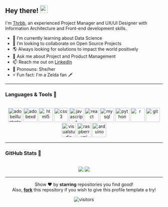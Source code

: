 <h2> Hey there! <img src="https://media.giphy.com/media/hvRJCLFzcasrR4ia7z/giphy.gif" width="25px"></h2> 

I'm [Thrbb](https://github.com/thrbb), an experienced Project Manager and UX/UI Designer with Information Architecture and Front-end development skills.

- 🌱 I’m currently learning about Data Science
- 🦄 I’m looking to collaborate on Open Source Projects
- 🌎 Always looking for solutions to impact the world positively 
- 💬 Ask me about Project and Product Management
- 📫 Reach me out on [LinkedIn](https://www.linkedin.com/in/thaise-rubbo/)
- 🌈 Pronouns: She/her
- ⚡ Fun fact: I'm a Zelda fan 🗡

---
 
<h3>Languages & Tools 👾</h3>

<p align="center">
  <div align="center">
  <br />
    <img src='https://cdn.jsdelivr.net/npm/simple-icons@3.0.1/icons/adobeillustrator.svg' alt='adobeillustrator' height='45'>
    <img src='https://cdn.jsdelivr.net/npm/simple-icons@3.0.1/icons/adobexd.svg' alt='adobexd' height='45'>
    <img src='https://cdn.jsdelivr.net/npm/simple-icons@3.0.1/icons/html5.svg' alt='html5' height='45'>
    <img src='https://cdn.jsdelivr.net/npm/simple-icons@3.0.1/icons/css3.svg' alt='css3' height='45'>
    <img src='https://cdn.jsdelivr.net/npm/simple-icons@3.0.1/icons/javascript.svg' alt='javascript' height='45'>
    <img src='https://cdn.jsdelivr.net/npm/simple-icons@3.0.1/icons/react.svg' alt='react' height='45'>
    <img src='https://cdn.jsdelivr.net/npm/simple-icons@3.0.1/icons/mysql.svg' alt='mysql' height='45'>
    <img src='https://cdn.jsdelivr.net/npm/simple-icons@3.0.1/icons/python.svg' alt='python' height='45'>
    <img src='https://cdn.jsdelivr.net/npm/simple-icons@3.0.1/icons/r.svg' alt='r' height='45'>
    <img src='https://cdn.jsdelivr.net/npm/simple-icons@3.0.1/icons/git.svg' alt='git' height='45'>
    <img src='https://cdn.jsdelivr.net/npm/simple-icons@3.0.1/icons/visualstudio.svg' alt='visualstudio' height='45'>
    <img src='https://cdn.jsdelivr.net/npm/simple-icons@3.0.1/icons/raspberrypi.svg' alt='raspberrypi' height='45'>
    <img src='https://cdn.jsdelivr.net/npm/simple-icons@3.0.1/icons/arduino.svg' alt='arduino' height='45'>
  </div>
</p>

 ---
 
<h3>GitHub Stats 🚀</h3>

<p align="center"> 
  <br />
    <img src="https://github-readme-stats.vercel.app/api?username=thrbb&show_icons=true&include_all_commits&count_private=true&hide=contribs&line_height=30&custom_title=GitHub%20Stats&theme=dracula">
    <img src="https://github-readme-streak-stats.herokuapp.com/?user=thrbb&theme=dracula">
</p>

</p>

---
   
<p align="center">
  Show ❤️ by <b>starring</b> repositories you find good! 
  <br />Also, <a href="https://github.com/thrbb/thrbb/fork"><b>fork</b></a> this repository if you wish to give this profile template a try!
</p>

<p align="center">
  <img align="center" alt="visitors" src="https://gpvc.arturio.dev/thrbb" />
</p>
